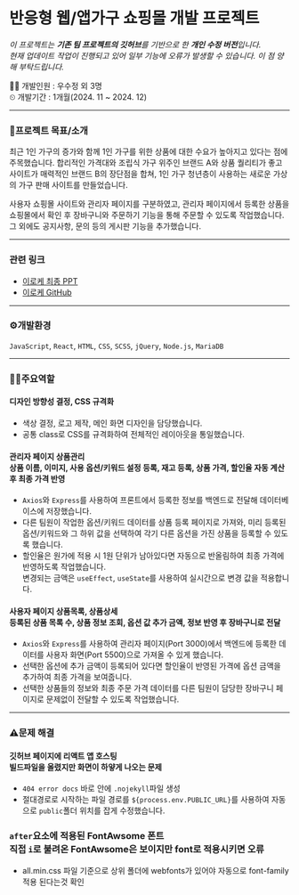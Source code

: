 # 반응형 웹/앱가구 쇼핑몰 개발 프로젝트 

*이 프로젝트는 **기존 팀 프로젝트의 깃허브**를 기반으로 한 **개인 수정 버전**입니다.* <br>
*현재 업데이트 작업이 진행되고 있어 일부 기능에 오류가 발생할 수 있습니다. 이 점 양해 부탁드립니다.* <br>

 👩‍💻 개발인원 : 우수정 외 3명  
 ⏲ 개발기간 : 1개월(2024. 11 ~ 2024. 12)    

***

### 📝프로젝트 목표/소개  
최근 1인 가구의 증가와 함께 1인 가구를 위한 상품에 대한 수요가 높아지고 있다는 점에 주목했습니다. 합리적인 가격대와 조립식 가구 위주인 브랜드 A와 상품 퀄리티가 좋고 사이트가 매력적인 브랜드 B의 장단점을 합쳐, 1인 가구 청년층이 사용하는 새로운 가상의 가구 판매 사이트를 만들었습니다.  

사용자 쇼핑몰 사이트와 관리자 페이지를 구분하였고, 관리자 페이지에서 등록한 상품을 쇼핑몰에서 확인 후 장바구니와 주문하기 기능을 통해 주문할 수 있도록 작업했습니다. 그 외에도 공지사항, 문의 등의 게시판 기능을 추가했습니다.

***

### 관련 링크
- [이로케 최종 PPT](https://woochrystal.github.io/file/iloke.pdf)
- [이로케 GitHub](https://github.com/woochrystal/iloke)
 
***

### ⚙개발환경
`JavaScript`, `React`, `HTML`, `CSS`, `SCSS`, `jQuery`, `Node.js`, `MariaDB`

***

### 🙋‍♀️주요역할
#### 디자인 방향성 결정, CSS 규격화
- 색상 결정, 로고 제작, 메인 화면 디자인을 담당했습니다.
- 공통 class로 CSS를 규격화하여 전체적인 레이아웃을 통일했습니다.

#### 관리자 페이지 상품관리<br>상품 이름, 이미지, 사용 옵션/키워드 설정 등록, 재고 등록, 상품 가격, 할인율 자동 계산 후 최종 가격 반영
- `Axios`와 `Express`를 사용하여 프론트에서 등록한 정보를 백엔드로 전달해 데이터베이스에 저장했습니다.
- 다른 팀원이 작업한 옵션/키워드 데이터를 상품 등록 페이지로 가져와, 미리 등록된 옵션/키워드와 그 하위 값을 선택하여 각기 다른 옵션을 가진 상품을 등록할 수 있도록 했습니다.
- 할인율은 원가에 적용 시 1원 단위가 남아있다면 자동으로 반올림하여 최종 가격에 반영하도록 작업했습니다. <br>
  변경되는 금액은 `useEffect`, `useState`를 사용하여 실시간으로 변경 값을 적용합니다.

#### 사용자 페이지 상품목록, 상품상세<br>등록된 상품 목록 수, 상품 정보 조회, 옵션 값 추가 금액, 정보 반영 후 장바구니로 전달
- `Axios`와 `Express`를 사용하여 관리자 페이지(Port 3000)에서 백엔드에 등록한 데이터를 사용자 화면(Port 5500)으로 가져올 수 있게 했습니다.
- 선택한 옵션에 추가 금액이 등록되어 있다면 할인율이 반영된 가격에 옵션 금액을 추가하여 최종 가격을 보여줍니다.
- 선택한 상품들의 정보와 최종 주문 가격 데이터를 다른 팀원이 담당한 장바구니 페이지로 문제없이 전달할 수 있도록 작업했습니다.

***

### ⚠문제 해결
#### 깃허브 페이지에 리액트 앱 호스팅<br>빌드파일을 올렸지만 화면이 하얗게 나오는 문제
- `404 error docs` 바로 안에 `.nojekyll`파일 생성
- 절대경로로 시작하는 파일 경로를 `${process.env.PUBLIC_URL}`를 사용하여 자동으로 `public`폴더 위치를 잡게 수정했습니다.

### `after`요소에 적용된 FontAwsome 폰트<br>직접 `i`로 불려온 FontAwsome은 보이지만 font로 적용시키면 오류
- all.min.css 파일 기준으로 상위 폴더에 webfonts가 있어야 자동으로 font-family 적용 된다는것 확인

